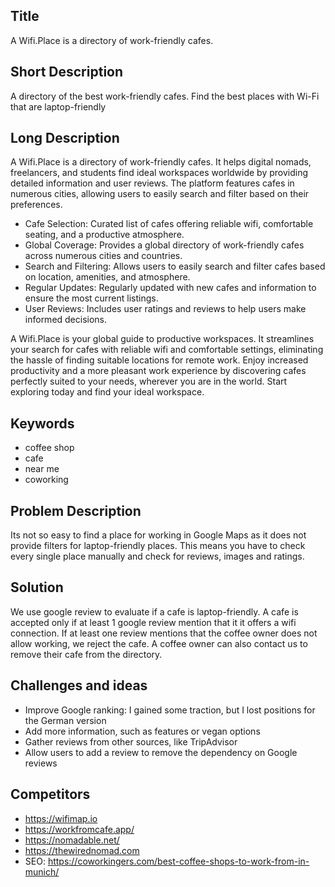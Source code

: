 ## Title
A Wifi.Place is a directory of work-friendly cafes.

## Short Description
A directory of the best work-friendly cafes.
Find the best places with Wi-Fi that are laptop-friendly

## Long Description
A Wifi.Place is a directory of work-friendly cafes. It helps digital nomads, freelancers, and students find ideal workspaces worldwide by providing detailed information and user reviews. The platform features cafes in numerous cities, allowing users to easily search and filter based on their preferences.

- Cafe Selection: Curated list of cafes offering reliable wifi, comfortable seating, and a productive atmosphere.
- Global Coverage: Provides a global directory of work-friendly cafes across numerous cities and countries.
- Search and Filtering: Allows users to easily search and filter cafes based on location, amenities, and atmosphere.
- Regular Updates: Regularly updated with new cafes and information to ensure the most current listings.
- User Reviews: Includes user ratings and reviews to help users make informed decisions.

A Wifi.Place is your global guide to productive workspaces. It streamlines your search for cafes with reliable wifi and comfortable settings, eliminating the hassle of finding suitable locations for remote work. Enjoy increased productivity and a more pleasant work experience by discovering cafes perfectly suited to your needs, wherever you are in the world. Start exploring today and find your ideal workspace.

## Keywords
- coffee shop
- cafe
- near me
- coworking

## Problem Description
Its not so easy to find a place for working in Google Maps as it does not provide filters for laptop-friendly places. This means you have to check every single place manually and check for reviews, images and ratings.

## Solution
We use google review to evaluate if a cafe is laptop-friendly. A cafe is accepted only if at least 1 google review mention that it it offers a wifi connection. If at least one review mentions that the coffee owner does not allow working, we reject the cafe. A coffee owner can also contact us to remove their cafe from the directory.

## Challenges and ideas

- Improve Google ranking: I gained some traction, but I lost positions for the German version
- Add more information, such as features or vegan options
- Gather reviews from other sources, like TripAdvisor
- Allow users to add a review to remove the dependency on Google reviews



## Competitors
- https://wifimap.io
- https://workfromcafe.app/
- https://nomadable.net/
- https://thewirednomad.com
- SEO: https://coworkingers.com/best-coffee-shops-to-work-from-in-munich/